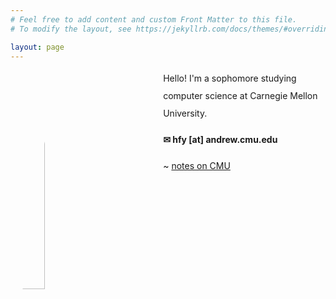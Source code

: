 ```yaml
---
# Feel free to add content and custom Front Matter to this file.
# To modify the layout, see https://jekyllrb.com/docs/themes/#overriding-theme-defaults

layout: page
---
```

<span>
<img src="{{site.url}}/misc/profile.jpg" ALIGN="left" width="30%" height="30%" style="border-radius: 50%; padding: 0px 80px 10px 10px"/>
</span>
<span style="line-height: 2">
Hello! I'm a sophomore studying computer science at Carnegie Mellon University.

**✉   hfy [at] andrew.cmu.edu**

~  <a href = "{{site.url}}/classes">notes on CMU</a>
